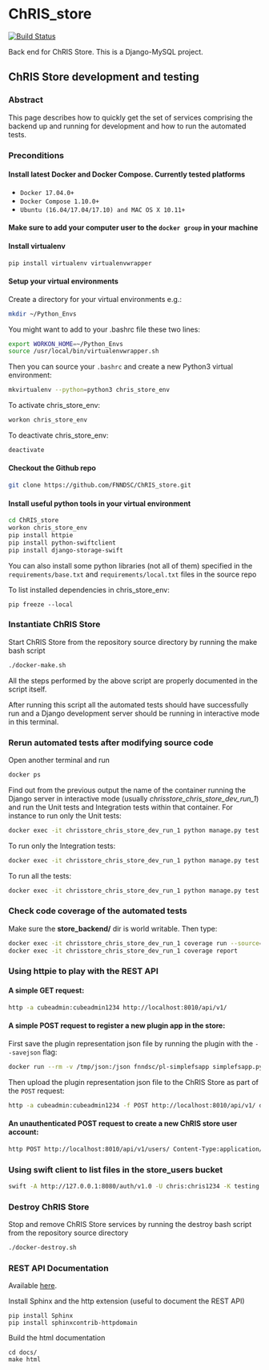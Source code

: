 # ChRIS_store
[![Build Status](https://travis-ci.org/FNNDSC/ChRIS_store.svg?branch=master)](https://travis-ci.org/FNNDSC/ChRIS_store)


Back end for ChRIS Store. This is a Django-MySQL project.

## ChRIS Store development and testing

### Abstract

This page describes how to quickly get the set of services comprising the backend up and running for development and how to run the automated tests.

### Preconditions

#### Install latest Docker and Docker Compose. Currently tested platforms
* ``Docker 17.04.0+``
* ``Docker Compose 1.10.0+``
* ``Ubuntu (16.04/17.04/17.10) and MAC OS X 10.11+``

#### Make sure to add your computer user to the ``docker group`` in your machine

#### Install virtualenv
```bash
pip install virtualenv virtualenvwrapper
```

#### Setup your virtual environments
Create a directory for your virtual environments e.g.:
```bash
mkdir ~/Python_Envs
```

You might want to add to your .bashrc file these two lines:
```bash
export WORKON_HOME=~/Python_Envs
source /usr/local/bin/virtualenvwrapper.sh
```

Then you can source your ``.bashrc`` and create a new Python3 virtual environment:

```bash
mkvirtualenv --python=python3 chris_store_env
```

To activate chris_store_env:
```bash
workon chris_store_env
```

To deactivate chris_store_env:
```bash
deactivate
```

#### Checkout the Github repo
```bash
git clone https://github.com/FNNDSC/ChRIS_store.git
```

#### Install useful python tools in your virtual environment
```bash
cd ChRIS_store
workon chris_store_env
pip install httpie
pip install python-swiftclient
pip install django-storage-swift
```

You can also install some python libraries (not all of them) specified in the ``requirements/base.txt`` and 
``requirements/local.txt`` files in the source repo


To list installed dependencies in chris_store_env:
```
pip freeze --local
```

### Instantiate ChRIS Store

Start ChRIS Store from the repository source directory by running the make bash script

```bash
./docker-make.sh
```
All the steps performed by the above script are properly documented in the script itself. 

After running this script all the automated tests should have successfully run and a Django development server should be running in interactive mode in this terminal.

### Rerun automated tests after modifying source code

Open another terminal and run 
```bash
docker ps
```
Find out from the previous output the name of the container running the Django server in interactive mode (usually *chrisstore_chris_store_dev_run_1*) and run the Unit tests and Integration tests within that container. For instance to run only the Unit tests:

```bash
docker exec -it chrisstore_chris_store_dev_run_1 python manage.py test --exclude-tag integration
```

To run only the Integration tests:

```bash
docker exec -it chrisstore_chris_store_dev_run_1 python manage.py test --tag integration
```

To run all the tests:

```bash
docker exec -it chrisstore_chris_store_dev_run_1 python manage.py test 
```

### Check code coverage of the automated tests
Make sure the **store_backend/** dir is world writable. Then type:

```bash
docker exec -it chrisstore_chris_store_dev_run_1 coverage run --source=plugins,users manage.py test
docker exec -it chrisstore_chris_store_dev_run_1 coverage report
```

### Using httpie to play with the REST API 
#### A simple GET request:
```bash
http -a cubeadmin:cubeadmin1234 http://localhost:8010/api/v1/
```

#### A simple POST request to register a new plugin app in the store:
First save the plugin representation json file by running the plugin with the `--savejson` flag:
```bash
docker run --rm -v /tmp/json:/json fnndsc/pl-simplefsapp simplefsapp.py --savejson /json
```
Then upload the plugin representation json file to the ChRIS Store as part of the `POST` request:
```bash
http -a cubeadmin:cubeadmin1234 -f POST http://localhost:8010/api/v1/ dock_image=fnndsc/pl-simplefsapp descriptor_file@/tmp/json/SimpleFSApp.json public_repo=https://github.com/FNNDSC/pl-simplefsapp name=simplefsapp
```

#### An unauthenticated POST request to create a new ChRIS store user account:
```bash
http POST http://localhost:8010/api/v1/users/ Content-Type:application/vnd.collection+json Accept:application/vnd.collection+json template:='{"data":[{"name":"email","value":"developer@babymri.org"}, {"name":"password","value":"newstoreuser1234"}, {"name":"username","value":"newstoreuser"}]}'
```

### Using swift client to list files in the store_users bucket
```bash
swift -A http://127.0.0.1:8080/auth/v1.0 -U chris:chris1234 -K testing list store_users
```

### Destroy ChRIS Store

Stop and remove ChRIS Store services by running the destroy bash script from the repository source directory

```bash
./docker-destroy.sh
```

### REST API Documentation

Available [here](https://fnndsc.github.io/ChRIS_store).

Install Sphinx and the http extension (useful to document the REST API)
```
pip install Sphinx
pip install sphinxcontrib-httpdomain
```

Build the html documentation
```
cd docs/
make html
```

